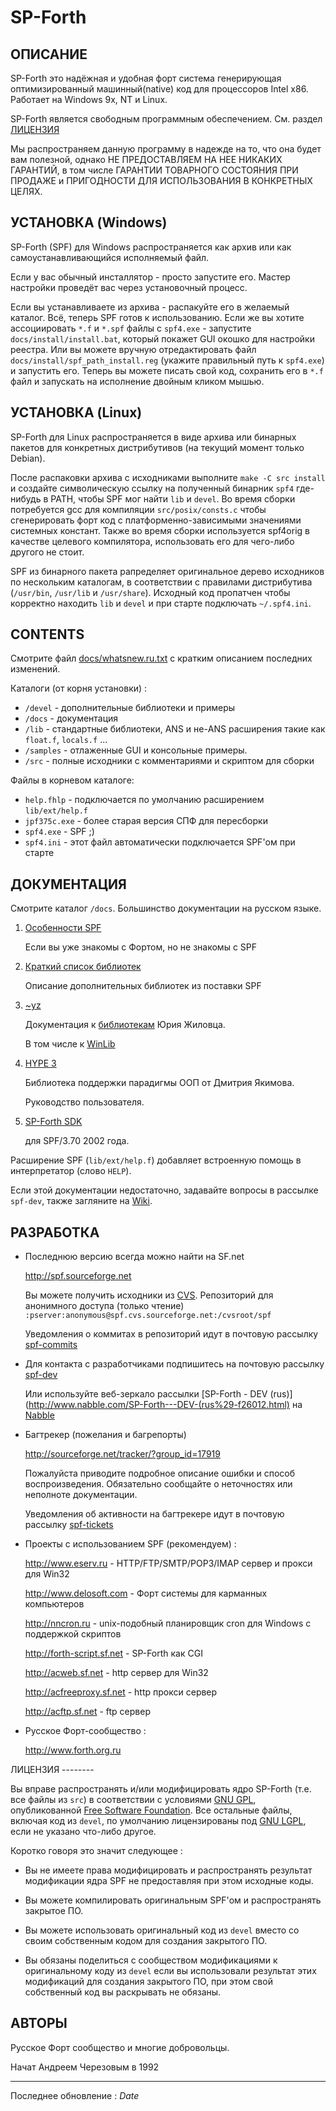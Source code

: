 
SP-Forth
========

<title>SP-Forth</title>

<!-- $Revision$ -->

ОПИСАНИЕ
--------

SP-Forth это надёжная и удобная форт система генерирующая оптимизированный
машинный(native) код для процессоров Intel x86. Работает на Windows 9x, NT и Linux.

SP-Forth является свободным программным обеспечением. См. раздел [ЛИЦЕНЗИЯ](#license)

Мы распространяем данную программу в надежде на то, что она будет вам полезной,
однако НЕ ПРЕДОСТАВЛЯЕМ НА НЕЕ НИКАКИХ ГАРАНТИЙ, в том числе ГАРАНТИИ ТОВАРНОГО
СОСТОЯНИЯ ПРИ ПРОДАЖЕ и ПРИГОДНОСТИ ДЛЯ ИСПОЛЬЗОВАНИЯ В КОНКРЕТНЫХ ЦЕЛЯХ.


УСТАНОВКА (Windows)
-------------------

SP-Forth (SPF) для Windows распространяется как архив или как
самоустанавливающийся исполняемый файл.

Если у вас обычный инсталлятор - просто запустите его. Мастер
настройки проведёт вас через установочный процесс.

Если вы устанавливаете из архива - распакуйте его в желаемый каталог. Всё,
теперь SPF готов к использованию. Если же вы хотите ассоциировать `*.f` и `*.spf`
файлы с `spf4.exe` - запустите `docs/install/install.bat`, который покажет GUI
окошко для настройки реестра. Или вы можете вручную отредактировать файл
`docs/install/spf_path_install.reg` (укажите правильный путь к `spf4.exe`) и
запустить его. Теперь вы можете писать свой код, сохранить его в `*.f` файл и
запускать на исполнение двойным кликом мышью.


УСТАНОВКА (Linux)
-----------------

SP-Forth для Linux распространяется в виде  архива  или  бинарных  пакетов  для
конкретных дистрибутивов (на текущий момент только Debian).

После распаковки архива с исходниками выполните `make -C src install` и создайте 
символическую ссылку на полученный бинарник `spf4` где-нибудь в PATH, чтобы SPF 
мог найти `lib` и `devel`. Во время сборки потребуется gcc для
компиляции `src/posix/consts.c` чтобы сгенерировать форт код с платформенно-зависимыми 
значениями системных констант. Также во время сборки используется spf4orig в качестве целевого
компилятора, использовать его для чего-либо другого не стоит.

SPF из бинарного пакета рапределяет оригинальное дерево исходников по нескольким каталогам, в
соответствии с правилами дистрибутива (`/usr/bin`, `/usr/lib` и `/usr/share`).
Исходный код пропатчен чтобы корректно находить `lib`  и  `devel` и при старте
подключать `~/.spf4.ini`.

CONTENTS
--------

Смотрите файл [docs/whatsnew.ru.txt](whatsnew.ru.txt) с кратким описанием последних изменений.

Каталоги (от корня установки) :

* `/devel`   - дополнительные библиотеки и примеры
* `/docs`    - документация
* `/lib`     - стандартные библиотеки, ANS и не-ANS расширения такие как `float.f`, `locals.f` ...
* `/samples` - отлаженные GUI и консольные примеры.
* `/src`     - полные исходники с комментариями и скриптом для сборки

Файлы в корневом каталоге:

* `help.fhlp`        - подключается по умолчанию расширением `lib/ext/help.f`
* `jpf375c.exe`      - более старая версия СПФ для пересборки
* `spf4.exe`         - SPF ;)
* `spf4.ini`         - этот файл автоматически подключается SPF'ом при старте


ДОКУМЕНТАЦИЯ
------------

Смотрите каталог `/docs`. Большинство документации на русском языке.

1.  [Особенности SPF](intro.ru.html)

    Если вы уже знакомы с Фортом, но не знакомы с SPF

2.  [Краткий список библиотек](devel.ru.html)

    Описание дополнительных библиотек из поставки SPF

3.  [~yz](../devel/~yz/index.html)

    Документация к [библиотекам](../devel/~yz/lib.html) Юрия Жиловца.

    В том числе к [WinLib](../devel/~yz/winlib.html)

4.  [HYPE 3](../devel/~day/hype3/reference.pdf)

    Библиотека поддержки парадигмы ООП от Дмитрия Якимова.

    Руководство пользователя.

5.  [SP-Forth SDK](papers/spf_help.chm)

    для SPF/3.70 2002 года.


Расширение SPF (`lib/ext/help.f`) добавляет встроенную помощь в интерпретатор
(слово `HELP`).

Если этой документации недостаточно, задавайте вопросы в
рассылке `spf-dev`, также загляните на [Wiki](http://wiki.forth.org.ru).


РАЗРАБОТКА
----------

*   Последнюю версию всегда можно найти на SF.net

    <http://spf.sourceforge.net>

    Вы можете получить исходники из [CVS](http://wiki.forth.org.ru/SpfCvs).
    Репозиторий для анонимного доступа (только чтение)
    `:pserver:anonymous@spf.cvs.sourceforge.net:/cvsroot/spf`

    Уведомления о коммитах в репозиторий идут в почтовую рассылку
    [spf-commits](http://lists.sourceforge.net/lists/listinfo/spf-commits)

*   Для контакта с разработчиками подпишитесь на почтовую рассылку [spf-dev](http://lists.sourceforge.net/lists/listinfo/spf-dev)

    Или используйте веб-зеркало рассылки
    [SP-Forth - DEV (rus)](http://www.nabble.com/SP-Forth---DEV-(rus%29-f26012.html)
    на [Nabble](http://www.nabble.com)

*   Багтрекер (пожелания и багрепорты)

    <http://sourceforge.net/tracker/?group_id=17919>

    Пожалуйста приводите подробное описание ошибки и способ воспроизведения.
    Обязательно сообщайте о неточностях или неполноте документации.

    Уведомления об активности на багтрекере идут в почтовую рассылку
    [spf-tickets](http://lists.sourceforge.net/lists/listinfo/spf-tickets)

*   Проекты с использованием SPF (рекомендуем) :

    <http://www.eserv.ru>         - HTTP/FTP/SMTP/POP3/IMAP сервер и прокси для Win32

    <http://www.delosoft.com>     - Форт системы для карманных компьютеров

    <http://nncron.ru>            - unix-подобный планировщик cron для Windows с поддержкой скриптов

    <http://forth-script.sf.net>  - SP-Forth как CGI

    <http://acweb.sf.net>         - http сервер для Win32

    <http://acfreeproxy.sf.net>   - http прокси сервер

    <http://acftp.sf.net>         - ftp сервер

*   Русское Форт-сообщество :

    <http://www.forth.org.ru>


<a id="license"/>
ЛИЦЕНЗИЯ
--------

Вы вправе распространять и/или модифицировать ядро SP-Forth (т.е. все файлы из `src`) в соответствии с
условиями [GNU GPL](http://www.fsf.org/licensing/licenses/gpl.html), опубликованной
[Free Software Foundation](http://www.fsf.org).
Все остальные файлы, включая код из `devel`, по умолчанию лицензированы под
[GNU LGPL](http://www.fsf.org/licensing/licenses/lgpl.html), если не указано что-либо другое.

Коротко говоря это значит следующее :

*    Вы не имеете права модифицировать и распространять результат модификации ядра SPF не предоставляя при этом исходные коды.

*    Вы можете компилировать оригинальным SPF'ом и распространять закрытое ПО.

*    Вы можете использовать оригинальный код из `devel` вместо со своим собственным кодом для создания закрытого ПО.

*    Вы обязаны поделиться с сообществом модификациями к оригинальному коду из `devel` если вы использовали результат этих модификаций
     для создания закрытого ПО, при этом свой собственный код вы раскрывать не обязаны.

АВТОРЫ
------

Русское Форт сообщество и многие добровольцы.

Начат Андреем Черезовым в 1992


----
Последнее обновление : $Date$
